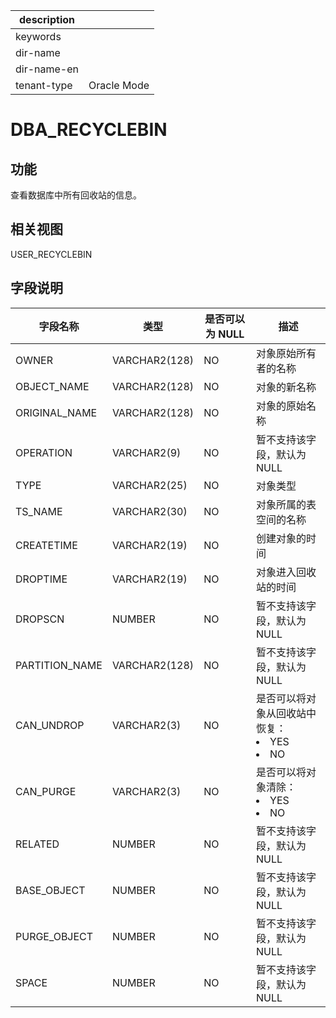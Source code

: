 |description||
|---|---|
|keywords||
|dir-name||
|dir-name-en||
|tenant-type|Oracle Mode|

DBA_RECYCLEBIN
===================================

功能
-----------------------

查看数据库中所有回收站的信息。

相关视图
-------------------------

USER_RECYCLEBIN

字段说明
-------------------------

|      字段名称      |      类型       | 是否可以为 NULL |                                                                 描述                                                                 |
|----------------|---------------|------------|------------------------------------------------------------------------------------------------------------------------------------|
| OWNER          | VARCHAR2(128) | NO         | 对象原始所有者的名称                                      |
| OBJECT_NAME    | VARCHAR2(128) | NO         | 对象的新名称                                          |
| ORIGINAL_NAME  | VARCHAR2(128) | NO         | 对象的原始名称                                         |
| OPERATION      | VARCHAR2(9)   | NO         | 暂不支持该字段，默认为 NULL                                |
| TYPE           | VARCHAR2(25)  | NO         | 对象类型                                            |
| TS_NAME        | VARCHAR2(30)  | NO         | 对象所属的表空间的名称                                     |
| CREATETIME     | VARCHAR2(19)  | NO         | 创建对象的时间                                         |
| DROPTIME       | VARCHAR2(19)  | NO         | 对象进入回收站的时间                                      |
| DROPSCN        | NUMBER        | NO         | 暂不支持该字段，默认为 NULL                                |
| PARTITION_NAME | VARCHAR2(128) | NO         | 暂不支持该字段，默认为 NULL                                |
| CAN_UNDROP     | VARCHAR2(3)   | NO         | 是否可以将对象从回收站中恢复： <li> YES   <li> NO    |
| CAN_PURGE      | VARCHAR2(3)   | NO         | 是否可以将对象清除： <li> YES   <li> NO         |
| RELATED        | NUMBER        | NO         | 暂不支持该字段，默认为 NULL                                |
| BASE_OBJECT    | NUMBER        | NO         | 暂不支持该字段，默认为 NULL                                |
| PURGE_OBJECT   | NUMBER        | NO         | 暂不支持该字段，默认为 NULL                                |
| SPACE          | NUMBER        | NO         | 暂不支持该字段，默认为 NULL                                |
